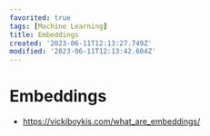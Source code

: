 ```yaml
---
favorited: true
tags: [Machine Learning]
title: Embeddings
created: '2023-06-11T12:13:27.749Z'
modified: '2023-06-11T12:13:42.604Z'
---
```


# Embeddings

* https://vickiboykis.com/what_are_embeddings/

